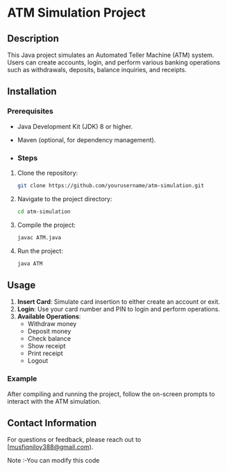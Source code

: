 # ATM Simulation Project

## Description
This Java project simulates an Automated Teller Machine (ATM) system. Users can create accounts, login, and perform various banking operations such as withdrawals, deposits, balance inquiries, and receipts.

## Installation
### Prerequisites
- Java Development Kit (JDK) 8 or higher.
- Maven (optional, for dependency management).

- ### Steps
1. Clone the repository:
    ```bash
    git clone https://github.com/yourusername/atm-simulation.git
    ```
2. Navigate to the project directory:
    ```bash
    cd atm-simulation
    ```
3. Compile the project:
    ```bash
    javac ATM.java
    ```
4. Run the project:
    ```bash
    java ATM
    ```

## Usage
1. **Insert Card**: Simulate card insertion to either create an account or exit.
2. **Login**: Use your card number and PIN to login and perform operations.
3. **Available Operations**:
    - Withdraw money
    - Deposit money
    - Check balance
    - Show receipt
    - Print receipt
    - Logout

### Example
After compiling and running the project, follow the on-screen prompts to interact with the ATM simulation.

## Contact Information
For questions or feedback, please reach out to [musfiqniloy388@gmail.com).

Note :-You can modify this code 

  
